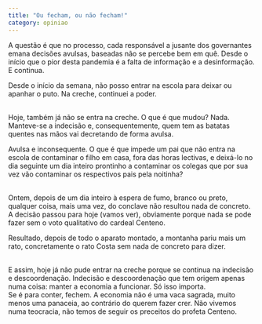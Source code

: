 ```yaml
---
title: "Ou fecham, ou não fecham!"
category: opiniao
---
```


A questão é que no processo, cada responsável a jusante dos governantes emana decisões avulsas, baseadas não se percebe bem em quê. Desde o início que o pior desta pandemia é a falta de informação e a desinformação. E continua.

Desde o início da semana, não posso entrar na escola para deixar ou apanhar o puto. Na creche, continuei a poder.

<br/>
Hoje, também já não se entra na creche. O que é que mudou? Nada. Manteve-se a indecisão e, consequentemente, quem tem as batatas quentes nas mãos vai decretando de forma avulsa.

Avulsa e inconsequente. O que é que impede um pai que não entra na escola de contaminar o filho em casa, fora das horas lectivas, e deixá-lo no dia seguinte um dia inteiro prontinho a contaminar os colegas que por sua vez vão contaminar os respectivos pais pela noitinha?

<br/>
Ontem, depois de um dia inteiro à espera de fumo, branco ou preto, qualquer coisa, mais uma vez, do conclave não resultou nada de concreto. A decisão passou para hoje (vamos ver), obviamente porque nada se pode fazer sem o voto qualitativo do cardeal Centeno.

Resultado, depois de todo o aparato montado, a montanha pariu mais um rato, concretamente o rato Costa sem nada de concreto para dizer.

<br/>
E assim, hoje já não pude entrar na creche porque se continua na indecisão e descoordenação. Indecisão e descoordenação que tem origem apenas numa coisa: manter a economia a funcionar. Só isso importa.

<br/>
Se é para conter, fechem. A economia não é uma vaca sagrada, muito menos uma panaceia, ao contrário do querem fazer crer. Não vivemos numa teocracia, não temos de seguir os preceitos do profeta Centeno.
